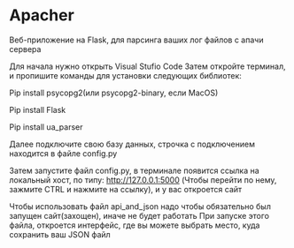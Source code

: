 # Apacher
Веб-приложение на Flask, для парсинга ваших лог файлов с апачи сервера


Для начала нужно открыть Visual Stufio Code
Затем откройте терминал, и пропишите команды для установки следующих библиотек:

Pip install psycopg2(или psycopg2-binary, если MacOS)

Pip install Flask

Pip install ua_parser

Далее подключите свою базу данных, строчка с подключением находится в файле config.py

Затем запустите файл config.py, в терминале появится ссылка на локальный хост, по типу:
http://127.0.0.1:5000 (Чтобы перейти по нему, зажмите CTRL и нажмите на ссылку), и у вас откроется сайт  

Чтобы использовать файл api_and_json надо чтобы обязательно был запущен сайт(захощен), иначе не будет работать
При запуске этого файла, откроется интерфейс, где вы можете выбрать место, куда сохранить ваш JSON файл
